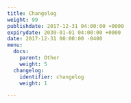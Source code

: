 ```yaml
---
title: Changelog
weight: 99
publishdate: 2017-12-31 04:00:00 +0000
expirydate: 2030-01-01 04:00:00 +0000
date: 2017-12-31 00:00:00 -0400
menu:
  docs:
    parent: Other
    weight: 5
  changelog:
    identifier: changelog
    weight: 1

---
```

